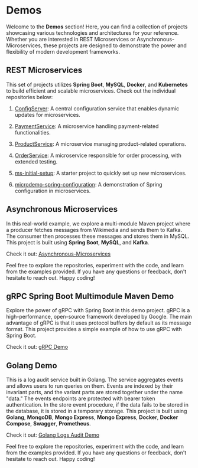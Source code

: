 # Demos

Welcome to the **Demos** section! Here, you can find a collection of projects showcasing various technologies and architectures for your reference. Whether you are interested in REST Microservices or Asynchronous-Microservices, these projects are designed to demonstrate the power and flexibility of modern development frameworks.

## REST Microservices

This set of projects utilizes **Spring Boot**, **MySQL**, **Docker**, and **Kubernetes** to build efficient and scalable microservices. Check out the individual repositories below:

1. [ConfigServer](https://github.com/dmanias/ConfigServer): A central configuration service that enables dynamic updates for microservices.

2. [PaymentService](https://github.com/dmanias/PaymentService): A microservice handling payment-related functionalities.

3. [ProductService](https://github.com/dmanias/ProductService): A microservice managing product-related operations.

4. [OrderService](https://github.com/dmanias/OrderService): A microservice responsible for order processing, with extended testing.

5. [ms-initial-setup](https://github.com/dmanias/ms-initial-setup): A starter project to quickly set up new microservices.

6. [microdemo-spring-configuration](https://github.com/dmanias/microdemo-spring-configuration): A demonstration of Spring configuration in microservices.

## Asynchronous Microservices

In this real-world example, we explore a multi-module Maven project where a producer fetches messages from Wikimedia and sends them to Kafka. The consumer then processes these messages and stores them in MySQL. This project is built using **Spring Boot**, **MySQL**, and **Kafka**.

Check it out: [Asynchronous-Microservices](https://github.com/dmanias/Asynchronous-Microservices)

Feel free to explore the repositories, experiment with the code, and learn from the examples provided. If you have any questions or feedback, don't hesitate to reach out. Happy coding!

## gRPC Spring Boot Multimodule Maven Demo

Explore the power of gRPC with Spring Boot in this demo project. gRPC is a high-performance, open-source framework developed by Google. The main advantage of gRPC is that it uses protocol buffers by default as its message format. This project provides a simple example of how to use gRPC with Spring Boot.

Check it out: [gRPC Demo](https://github.com/dmanias/grpcDemo)

## Golang Demo

This is a log audit service built in Golang. The service aggregates events and allows users to run queries on them. Events are indexed by their invariant parts, and the variant parts are stored together under the name "data." The events endpoints are protected with bearer token authentication. In the store event procedure, if the data fails to be stored in the database, it is stored in a temporary storage.
This project is built using **Golang**, **MongoDB**, **Mongo Express**, **Mongo Express**, **Docker**, **Docker Compose**, **Swagger**, **Prometheus**.


Check it out: [Golang Logs Audit Demo](https://github.com/dmanias/logs-audit)

Feel free to explore the repositories, experiment with the code, and learn from the examples provided. If you have any questions or feedback, don't hesitate to reach out. Happy coding!
